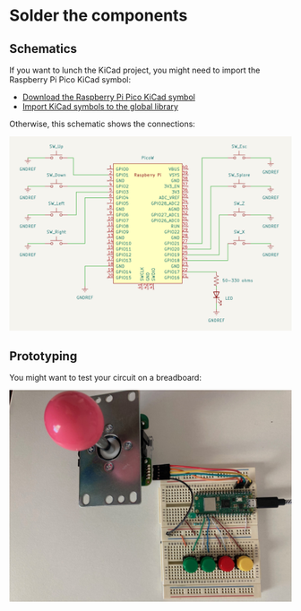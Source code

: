 # Solder the components

## Schematics

If you want to lunch the KiCad project, you might need to import the Raspberry Pi Pico KiCad symbol:

- [Download the Raspberry Pi Pico KiCad symbol](https://forums.raspberrypi.com/viewtopic.php?t=336825)
- [Import KiCad symbols to the global library](https://forum.kicad.info/t/copying-new-symbols-from-one-project-to-another/36338/4)

Otherwise, this schematic shows the connections:

![Schematics](https://github.com/isacben/picocade/blob/main/img/schematic.png)

## Prototyping

You might want to test your circuit on a breadboard:

![Breadboard](https://github.com/isacben/picocade/blob/main/img/prototype.jpg)
